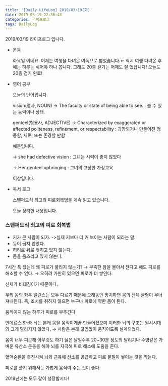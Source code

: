 ```yaml
---
title: '[Daily LifeLog] 2019/03/19(화)'
date: 2019-03-19 22:36:48
categories: 라이프로그
tags: DailyLog
---
```


2019/03/19 라이프로그 입니다.

- 운동

  화요일 이네요.
  어제는 여행을 다녀온 여독으로 뻗었습니다.ㅠ
  역시 여행 다녀온 후에는 하루는 쉬어야 하나 봅니다.
  그래도 20층 걷기는 어제도 잘 했답니다!
  오늘도 20층 걷기 완료!

- 영어 공부

  오늘의 단어입니다.

  vision(명사, NOUN)
	-> The faculty or state of being able to see.
	: 볼 수 있는 능력이나 상태.

  genteel(형용사, ADJECTIVE)
	-> Characterized by exaggerated or affected politeness, refinement, or respectability
	: 과장되거나 만들어진 정중함, 세련, 또는 존경할 만함

	예문입니다.

	-> she had defective vision
	: 그녀는 시력이 좋지 않았다

	-> Her genteel upbringing
	: 그녀의 고상한 가정교육

	이상입니다.

- 독서 로그

	스탠퍼드식 최고의 피로회복법을 계속 읽고 있습니다.

	오늘 정리한 내용입니다.

### 스탠퍼드식 최고의 피로 회복법
- 키가 큰 사람이 되자.
->실제 키보다 더 커 보이는 사람이 되라는 말.
- 등이 굽지 않았다.
- 허리르 뒤로 젖히고 있지 않는다.
- 몸을 움츠리고 있지 않는다.

7시간 푹 잤는데 왜 피로가 풀리지 않는가?
→ 부족한 잠을 몰아서 잔다고 해도 피로를 해소할 수 없다.
→ 오히려 가만히 있으면 피로가 더 쌓인다.

신체가 비대칭이기 때문이다.

우리 몸의 좌우 밸런스는 모두 다르기 때문에 오래동안 방치하면 몸의 전체 균형이 무너져내린다.
즉, 조치를 취하지 않으면 누구나 피로에 약한 몸이 된다.

움직이지 않는 하루가 피로를 부추긴다

안데르스 한센: 뇌는 본래 몸을 움직이게끔 만들어졌으며 이러한 뇌의 구조는 원시시대와 크게 달라지지 않았다.
→ 사람은 본래 끊임없이 움직이도록 설계되었다.

몸이 너무 피곤해 아무것도 하기 싫은 날일수록 20~30분 정도의 달리기나 수영같은 가벼운 유산소 운동을 해야 뇌를 자극해 피로 해소에 도움을 준다.

혈액순환을 촉진시켜 뇌와 근육에 산소를 공급하고 피로 물질이 쌓이는 것을 막는다.

피로를 풀기 위해서는 가볍게 움직여 주는 것이 좋다.

2019년에는 모두 같이 성장합시다!
